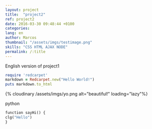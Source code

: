 ```yaml
---
layout: project
title:  "project2"
ref: project2
date: 2016-03-30 09:48:44 +0100
categories: 
lang: en
author: Marcos
thumbnail: "/assets/imgs/testimage.png"
skills: "CSS HTML AJAX NODE"
permalink: /:title
---
```

English version of project1

``` ruby
require 'redcarpet'
markdown = Redcarpet.new("Hello World!")
puts markdown.to_html
```
{% cloudinary /assets/imgs/yo.png alt="beautiful!" loading="lazy"%}

python

``` python
function sayHi() {
clg("Hello")
}
```